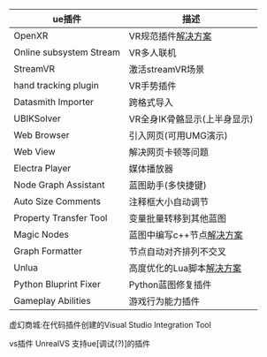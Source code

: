 |ue插件|描述|
|-|-|
|OpenXR                  |VR规范插件[解决方案](https://vreue4.com/documentation)|
|Online subsystem Stream |VR多人联机|
|StreamVR                |激活streamVR场景|
|hand tracking plugin    |VR手势插件|
|Datasmith Importer      |跨格式导入|
|UBIKSolver              |VR全身IK骨骼显示(上半身显示)|
|Web Browser             |引入网页(可用UMG演示)|
|Web View                |解决网页卡顿等问题|
|Electra Player          |媒体播放器|
|Node Graph Assistant    |蓝图助手(多快捷键)|
|Auto Size Comments      |注释框大小自动调节|
|Property Transfer Tool  |变量批量转移到其他蓝图|
|Magic Nodes             |蓝图中编写c++节点[解决方案](https://brunoxavierleite.com/2019/01/16/unreal-magic-nodes-programming/)|
|Graph Formatter         |节点自动对齐排列不交叉|
|Unlua                   |高度优化的Lua脚本[解决方案](https://github.com/Tencent/UnLua)|
|Python Bluprint Fixer   |Python蓝图修复插件|
|Gameplay Abilities      |游戏行为能力插件|


虚幻商城:在代码插件创建的Visual Studio Integration Tool

vs插件
UnrealVS                支持ue[调试(?)]的插件